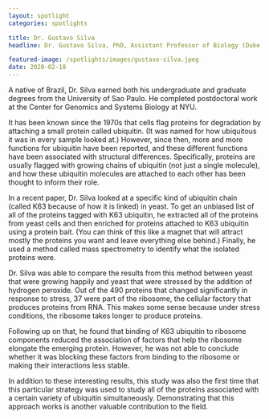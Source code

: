 ```yaml
---
layout: spotlight
categories: spotlights

title: Dr. Gustavo Silva
headline: Dr. Gustavo Silva, PhD, Assistant Professor of Biology (Duke University) <p> Dr. Silva studies how cells respond to stress using a systems biology approach: his work generates and looks for patterns in large-scale datasets to try to understand all the different roles that a stress response factor can play.

featured-image: /spotlights/images/gustavo-silva.jpeg
date: 2020-02-18
---
```


A native of Brazil, Dr. Silva earned both his undergraduate and graduate degrees from the University of Sao Paulo. He completed postdoctoral work at the Center for Genomics and Systems Biology at NYU.

It has been known since the 1970s that cells flag proteins for degradation by attaching a small protein called ubiquitin. (It was named for how ubiquitous it was in every sample looked at.) However, since then, more and more functions for ubiquitin have been reported, and these different functions have been associated with structural differences. Specifically, proteins are usually flagged with growing chains of ubiquitin (not just a single molecule), and how these ubiquitin molecules are attached to each other has been thought to inform their role.

In a recent paper, Dr. Silva looked at a specific kind of ubiquitin chain (called K63 because of how it is linked) in yeast. To get an unbiased list of all of the proteins tagged with K63 ubiquitin, he extracted all of the proteins from yeast cells and then enriched for proteins attached to K63 ubiquitin using a protein bait. (You can think of this like a magnet that will attract mostly the proteins you want and leave everything else behind.) Finally, he used a method called mass spectrometry to identify what the isolated proteins were.

Dr. Silva was able to compare the results from this method between yeast that were growing happily and yeast that were stressed by the addition of hydrogen peroxide. Out of the 490 proteins that changed significantly in response to stress, 37 were part of the ribosome, the cellular factory that produces proteins from RNA. This makes some sense because under stress conditions, the ribosome takes longer to produce proteins.

Following up on that, he found that binding of K63 ubiquitin to ribosome components reduced the association of factors that help the ribosome elongate the emerging protein. However, he was not able to conclude whether it was blocking these factors from binding to the ribosome or making their interactions less stable.

In addition to these interesting results, this study was also the first time that this particular strategy was used to study all of the proteins associated with a certain variety of ubiquitin simultaneously. Demonstrating that this approach works is another valuable contribution to the field.
